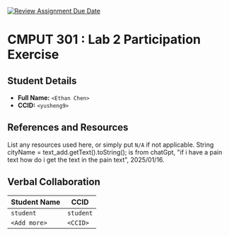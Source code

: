 [![Review Assignment Due Date](https://classroom.github.com/assets/deadline-readme-button-22041afd0340ce965d47ae6ef1cefeee28c7c493a6346c4f15d667ab976d596c.svg)](https://classroom.github.com/a/4btn9xaF)
# CMPUT 301 : Lab 2 Participation Exercise

## Student Details

- **Full Name:** `<Ethan Chen>`
- **CCID:** `<yusheng9>`

## References and Resources

List any resources used here, or simply put `N/A` if not applicable.
String cityName = text_add.getText().toString(); is from chatGpt, "if i have a pain text how do i get the text in the pain text", 2025/01/16.

## Verbal Collaboration

| Student Name | CCID      |
| ------------ | --------- |
| `student`    | `student` |
| `<Add more>` | `<CCID>`  |
